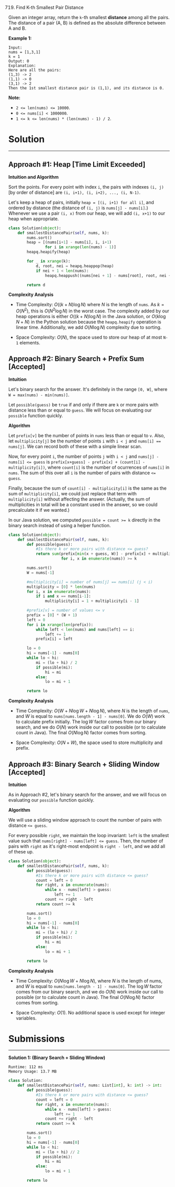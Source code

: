 719. Find K-th Smallest Pair Distance

Given an integer array, return the `k`-th smallest **distance** among all the pairs. The distance of a pair (A, B) is defined as the absolute difference between A and B.

**Example 1:**
```
Input:
nums = [1,3,1]
k = 1
Output: 0 
Explanation:
Here are all the pairs:
(1,3) -> 2
(1,1) -> 0
(3,1) -> 2
Then the 1st smallest distance pair is (1,1), and its distance is 0.
```

**Note:**

* `2 <= len(nums) <= 10000`.
* `0 <= nums[i] < 1000000`.
* `1 <= k <= len(nums) * (len(nums) - 1) / 2`.

# Solution
---
## Approach #1: Heap [Time Limit Exceeded]
**Intuition and Algorithm**

Sort the points. For every point with index `i`, the pairs with indexes `(i, j)` [by order of distance] are `(i, i+1), (i, i+2), ..., (i, N-1)`.

Let's keep a heap of pairs, initially `heap = [(i, i+1) for all i]`, and ordered by distance (the distance of `(i, j)` is `nums[j] - nums[i]`.) Whenever we use a pair `(i, x)` from our heap, we will add `(i, x+1)` to our heap when appropriate.

```python
class Solution(object):
    def smallestDistancePair(self, nums, k):
        nums.sort()
        heap = [(nums[i+1] - nums[i], i, i+1)
                for i in xrange(len(nums) - 1)]
        heapq.heapify(heap)

        for _ in xrange(k):
            d, root, nei = heapq.heappop(heap)
            if nei + 1 < len(nums):
                heapq.heappush((nums[nei + 1] - nums[root], root, nei + 1))

        return d
```

**Complexity Analysis**

* Time Complexity: $O((k+N) \log{N})$ where $N$ is the length of `nums`. As $k = O(N^2)$, this is $O(N^2 \log {N})$ in the worst case. The complexity added by our heap operations is either $O((k+N) \log N)$ in the Java solution, or $O(k \log{N} + N)$ in the Python solution because the `heapq.heapify` operation is linear time. Additionally, we add $O(N \log N)$ complexity due to sorting.

* Space Complexity: $O(N)$, the space used to store our heap of at most `N-1` elements.

## Approach #2: Binary Search + Prefix Sum [Accepted]
**Intuition**

Let's binary search for the answer. It's definitely in the range `[0, W]`, where `W = max(nums) - min(nums)]`.

Let `possible(guess)` be `true` if and only if there are `k` or more pairs with distance less than or equal to `guess`. We will focus on evaluating our `possible` function quickly.

**Algorithm**

Let `prefix[v]` be the number of points in `nums` less than or equal to `v`. Also, let `multiplicity[j]` be the number of points `i` with `i < j` and `nums[i] == nums[j]`. We can record both of these with a simple linear scan.

Now, for every point `i`, the number of points `j` with `i < j` and `nums[j] - nums[i] <= guess` is `prefix[x+guess] - prefix[x] + (count[i] - multiplicity[i])`, where `count[i]` is the number of ocurrences of `nums[i]` in `nums`. The sum of this over all `i` is the number of pairs with distance `<= guess`.

Finally, because the sum of `count[i] - multiplicity[i]` is the same as the sum of `multiplicity[i]`, we could just replace that term with `multiplicity[i]` without affecting the answer. (Actually, the sum of multiplicities in total will be a constant used in the answer, so we could precalculate it if we wanted.)

In our Java solution, we computed `possible = count >= k` directly in the binary search instead of using a helper function.

```python
class Solution(object):
    def smallestDistancePair(self, nums, k):
        def possible(guess):
            #Is there k or more pairs with distance <= guess?
            return sum(prefix[min(x + guess, W)] - prefix[x] + multiplicity[i]
                       for i, x in enumerate(nums)) >= k

        nums.sort()
        W = nums[-1]

        #multiplicity[i] = number of nums[j] == nums[i] (j < i)
        multiplicity = [0] * len(nums)
        for i, x in enumerate(nums):
            if i and x == nums[i-1]:
                multiplicity[i] = 1 + multiplicity[i - 1]

        #prefix[v] = number of values <= v
        prefix = [0] * (W + 1)
        left = 0
        for i in xrange(len(prefix)):
            while left < len(nums) and nums[left] == i:
                left += 1
            prefix[i] = left

        lo = 0
        hi = nums[-1] - nums[0]
        while lo < hi:
            mi = (lo + hi) / 2
            if possible(mi):
                hi = mi
            else:
                lo = mi + 1

        return lo
```

**Complexity Analysis**

* Time Complexity: $O(W + N \log{W} + N \log{N})$, where $N$ is the length of `nums`, and $W$ is equal to `nums[nums.length - 1] - nums[0]`. We do $O(W)$ work to calculate prefix initially. The $\log W$ factor comes from our binary search, and we do $O(N)$ work inside our call to possible (or to calculate count in Java). The final $O(N\log N)$ factor comes from sorting.

* Space Complexity: $O(N+W)$, the space used to store multiplicity and prefix.


## Approach #3: Binary Search + Sliding Window [Accepted]
**Intuition**

As in Approach #2, let's binary search for the answer, and we will focus on evaluating our `possible` function quickly.

**Algorithm**

We will use a sliding window approach to count the number of pairs with distance `<= guess`.

For every possible `right`, we maintain the loop invariant: `left` is the smallest value such that `nums[right] - nums[left] <= guess`. Then, the number of pairs with `right` as it's right-most endpoint is `right - left`, and we add all of these up.

```python
class Solution(object):
    def smallestDistancePair(self, nums, k):
        def possible(guess):
            #Is there k or more pairs with distance <= guess?
            count = left = 0
            for right, x in enumerate(nums):
                while x - nums[left] > guess:
                    left += 1
                count += right - left
            return count >= k

        nums.sort()
        lo = 0
        hi = nums[-1] - nums[0]
        while lo < hi:
            mi = (lo + hi) / 2
            if possible(mi):
                hi = mi
            else:
                lo = mi + 1

        return lo
```

**Complexity Analysis**

* Time Complexity: $O(N \log{W} + N \log{N})$, where $N$ is the length of nums, and $W$ is equal to `nums[nums.length - 1] - nums[0]`. The $\log W$ factor comes from our binary search, and we do $O(N)$ work inside our call to possible (or to calculate count in Java). The final $O(N\log N)$ factor comes from sorting.

* Space Complexity: $O(1)$. No additional space is used except for integer variables.

# Submissions
---
**Solution 1: (Binary Search + Sliding Window)**
```
Runtime: 112 ms
Memory Usage: 13.7 MB
```
```python
class Solution:
    def smallestDistancePair(self, nums: List[int], k: int) -> int:
        def possible(guess):
            #Is there k or more pairs with distance <= guess?
            count = left = 0
            for right, x in enumerate(nums):
                while x - nums[left] > guess:
                    left += 1
                count += right - left
            return count >= k

        nums.sort()
        lo = 0
        hi = nums[-1] - nums[0]
        while lo < hi:
            mi = (lo + hi) // 2
            if possible(mi):
                hi = mi
            else:
                lo = mi + 1

        return lo
```